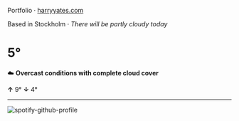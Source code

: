 Portfolio · [harryyates.com](https://harryyates.com)

<!-- WEATHER_START -->
Based in Stockholm · *There will be partly cloudy today*

# 5°
☁️ **Overcast conditions with complete cloud cover**

**↑** 9° **↓** 4°

---
<!-- WEATHER_END -->

<p align="left">
  <a>
    <img src="https://spotify-github-profile.kittinanx.com/api/view?uid=bigbello&cover_image=true&theme=natemoo-re&show_offline=true&background_color=121212&interchange=false&bar_color=53b14f&bar_color_cover=false" alt="spotify-github-profile">
  </a>
</p>